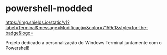 # powershell-modded

https://img.shields.io/static/v1?label=Terminal&message=Modificação&color=7159c1&style=for-the-badge&logo=<LOGO>

Projeto dedicado a personalização do Windows Terminal juntamente com o Powershell!
